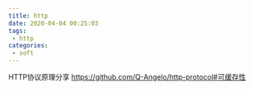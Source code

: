 ```yaml
---
title: http
date: 2020-04-04 00:25:03
tags:
 - http
categories:
 - soft
---
```

HTTP协议原理分享
https://github.com/Q-Angelo/http-protocol#可缓存性